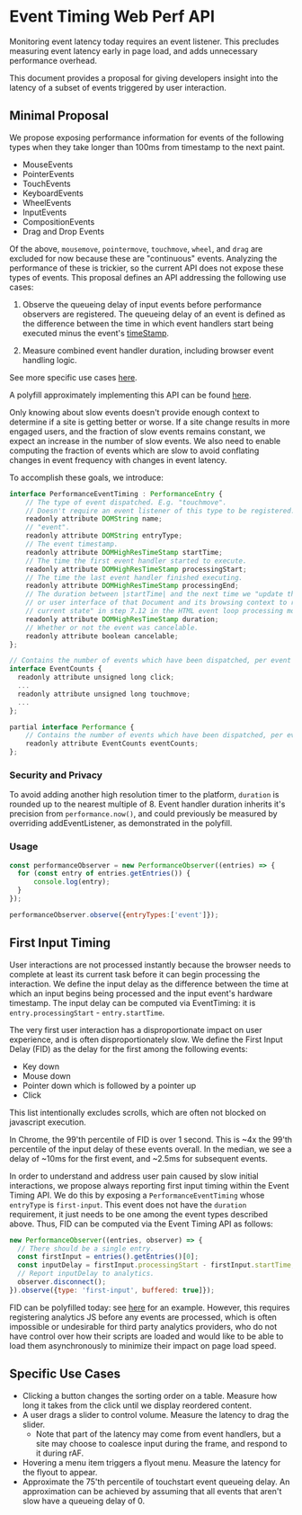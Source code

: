 # Event Timing Web Perf API

Monitoring event latency today requires an event listener.
This precludes measuring event latency early in page load, and adds unnecessary performance overhead.

This document provides a proposal for giving developers insight into the latency of a subset of events triggered by user interaction.

## Minimal Proposal

We propose exposing performance information for events of the following types when they take longer than 100ms from timestamp to the next paint.
* MouseEvents
* PointerEvents
* TouchEvents
* KeyboardEvents
* WheelEvents
* InputEvents
* CompositionEvents
* Drag and Drop Events

Of the above, <code>mousemove</code>, <code>pointermove</code>, <code>touchmove</code>, <code>wheel</code>, and <code>drag</code> are excluded for now because these are "continuous" events.
Analyzing the performance of these is trickier, so the current API does not expose these types of events.
This proposal defines an API addressing the following use cases:

1.  Observe the queueing delay of input events before performance observers are registered.
The queueing delay of an event is defined as the difference between the time in which event handlers start being executed minus the event's [timeStamp](https://dom.spec.whatwg.org/#dom-event-timestamp).

2.  Measure combined event handler duration, including browser event handling logic.

See more specific use cases [here](#specific-use-cases).

A polyfill approximately implementing this API can be found [here](https://github.com/tdresser/input-latency-web-perf-polyfill/tree/gh-pages).

Only knowing about slow events doesn't provide enough context to determine if a site is getting better or worse.
If a site change results in more engaged users, and the fraction of slow events remains constant, we expect an increase in the number of slow events.
We also need to enable computing the fraction of events which are slow to avoid conflating changes in event frequency with changes in event latency.

To accomplish these goals, we introduce:

```js
interface PerformanceEventTiming : PerformanceEntry {
    // The type of event dispatched. E.g. "touchmove".
    // Doesn't require an event listener of this type to be registered.
    readonly attribute DOMString name;
    // "event".
    readonly attribute DOMString entryType;
    // The event timestamp.
    readonly attribute DOMHighResTimeStamp startTime;
    // The time the first event handler started to execute.
    readonly attribute DOMHighResTimeStamp processingStart;
    // The time the last event handler finished executing.
    readonly attribute DOMHighResTimeStamp processingEnd;    
    // The duration between |startTime| and the next time we "update the rendering 
    // or user interface of that Document and its browsing context to reflect the 
    // current state" in step 7.12 in the HTML event loop processing model.
    readonly attribute DOMHighResTimeStamp duration;
    // Whether or not the event was cancelable.
    readonly attribute boolean cancelable;
};

// Contains the number of events which have been dispatched, per event type.
interface EventCounts {
  readonly attribute unsigned long click;
  ...
  readonly attribute unsigned long touchmove;
  ...
};

partial interface Performance {
    // Contains the number of events which have been dispatched, per event type. Populated asynchronously. 
    readonly attribute EventCounts eventCounts;
};
```

### Security and Privacy
To avoid adding another high resolution timer to the platform, `duration` is rounded up to the nearest multiple of 8.
Event handler duration inherits it's precision from `performance.now()`, and could previously be measured by overriding addEventListener, as demonstrated in the polyfill.

### Usage
```javascript
const performanceObserver = new PerformanceObserver((entries) => {
  for (const entry of entries.getEntries()) {
      console.log(entry);
  }
});

performanceObserver.observe({entryTypes:['event']});
```

## First Input Timing
User interactions are not processed instantly because the browser needs to complete at least its current task before it can begin processing the interaction.
We define the input delay as the difference between the time at which an input begins being processed and the input event's hardware timestamp.
The input delay can be computed via EventTiming: it is `entry.processingStart` - `entry.startTime`.

The very first user interaction has a disproportionate impact on user experience, and is often disproportionately slow.
We define the First Input Delay (FID) as the delay for the first among the following events:
* Key down
* Mouse down
* Pointer down which is followed by a pointer up
* Click

This list intentionally excludes scrolls, which are often not blocked on javascript execution.

In Chrome, the 99'th percentile of FID is over 1 second.
This is ~4x the 99'th percentile of the input delay of these events overall.
In the median, we see a delay of ~10ms for the first event, and ~2.5ms for subsequent events.

In order to understand and address user pain caused by slow initial interactions, we propose always reporting first input timing within the Event Timing API.
We do this by exposing a `PerformanceEventTiming` whose `entryType` is `first-input`.
This event does not have the `duration` requirement, it just needs to be one among the event types described above.
Thus, FID can be computed via the Event Timing API as follows:

```javascript
new PerformanceObserver((entries, observer) => {
  // There should be a single entry.
  const firstInput = entries().getEntries()[0];
  const inputDelay = firstInput.processingStart - firstInput.startTime;
  // Report inputDelay to analytics.
  observer.disconnect();
}).observe({type: 'first-input', buffered: true]});
```

FID can be polyfilled today: see [here](https://github.com/GoogleChromeLabs/first-input-delay) for an example.
However, this requires registering analytics JS before any events are processed, which is often impossible or undesirable for third party analytics providers, who do not have control over how their scripts are loaded and would like to be able to load them asynchronously to minimize their impact on page load speed.

## Specific Use Cases
* Clicking a button changes the sorting order on a table. Measure how long it takes from the click until we display reordered content.
* A user drags a slider to control volume. Measure the latency to drag the slider. 
  * Note that part of the latency may come from event handlers, but a site may choose to coalesce input during the frame, and respond to it during rAF.
* Hovering a menu item triggers a flyout menu. Measure the latency for the flyout to appear.
* Approximate the 75'th percentile of touchstart event queueing delay. An approximation can be achieved by assuming that all events that aren't slow have a queueing delay of 0.
